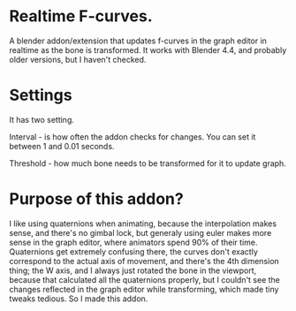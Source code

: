 # Realtime F-curves.

A blender addon/extension that updates f-curves in the graph editor in realtime as the bone is transformed. It works with Blender 4.4, and probably older versions, but I haven't checked.


# Settings

It has two setting.

Interval - is how often the addon checks for changes. You can set it between 1 and 0.01 seconds.

Threshold - how much bone needs to be transformed for it to update graph.

# Purpose of this addon?

I like using quaternions when animating, because the interpolation makes sense, and there's no gimbal lock, but generaly using euler makes more sense in the graph editor, where animators spend 90% of their time. Quaternions get extremely confusing there, the curves don't exactly correspond to the actual axis of movement, and there's the 4th dimension thing; the W axis, and I always just rotated the bone in the viewport, because that calculated all the quaternions properly, but I couldn't see the changes reflected in the graph editor while transforming, which made tiny tweaks tedious. So I made this addon.
